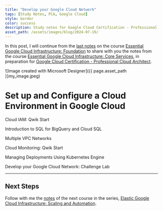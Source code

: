 ```yaml
---
title: "Develop your Google Cloud Network"
tags: [Study Notes, PCA, Google Cloud]
style: border
color: success
description: Study notes for Google Cloud Certification - Professional Cloud Architect
asset_path: /assets/images/blog/2024-07-19/
---
```

In this post, I will continue from the [last notes](ess-gcloud-infra-foundation) on the course [Essential Google Cloud Infrastructure: Foundation](https://www.cloudskillsboost.google/course_templates/50) to share with you the notes from the course [Essential Google Cloud Infrastructure: Core Services](https://www.cloudskillsboost.google/paths/12/course_templates/49), in preparation for [Google Cloud Certification - Professional Cloud Architect](https://cloud.google.com/learn/certification/cloud-architect).

![Image created with Microsoft Designer]({{ page.asset_path }}my_image.jpeg)

# Set up and Configure a Cloud Environment in Google Cloud

Cloud IAM: Qwik Start

Introduction to SQL for BigQuery and Cloud SQL

Multiple VPC Networks

Cloud Monitoring: Qwik Start

Managing Deployments Using Kubernetes Engine

Develop your Google Cloud Network: Challenge Lab

---

## Next Steps

Follow with me the [notes](elastic-gcloud-infra-scaling-auto) of the next course in the series, [Elastic Google Cloud Infrastructure: Scaling and Automation](https://www.cloudskillsboost.google/paths/12/course_templates/178).
